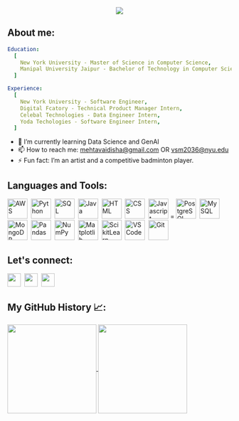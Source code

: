 <!-- THIS README FILE IS DESIGNED USING: https://dev.to/thepiyushmalhotra/how-to-design-an-attractive-github-profile-readme-1ppg-->




<!-- Intro GIF: https://github.com/kyechan99/capsule-render?tab=readme-ov-file#how-to-use -->
<p align="center">
  <img src="https://capsule-render.vercel.app/api?type=waving&reversal=true&color=F67280&height=300&section=header&text=Hey,%20I'm%20Vaidisha%20Mehta&desc=Data%20Engineer%20||%20Software%20Engineer%20||%20NYU%20Alum%20||%20🐍%20Pythoneer%20||%20🤖AI%20Enthusiast&descSize=15&fontColor=f7f5f5&animation=fadeIn&fontSize=50&fontAlignY=30"/>
</p>
<!--%20||%20Software%20Engineer%20||%20NYU%20Alum%20Data%20Engineering%20Data%20Science%20and%20GenAI%20Enthusiast%20Pythoneer%20Tech%20Enthusiast
Machine Learning Engineer @ CVS Health || Masters @NYU || Machine Learning @ CVS Health || Beta Student Partner @microsoft || 🤖 Machine Learning, Deep Learning and Data Science Enthusiast ||🐍 Pythoneer || Love exploring Tech!-->

<!-- **VaidishaMehta/VaidishaMehta** is a ✨ _special_ ✨ repository because its `README.md` (this file) appears on your GitHub profile.
Here are some ideas to get you started:

- 🔭 I’m currently working on ...
- 🌱 I’m currently learning Data Science and GenAI
- 👯 I’m looking to collaborate on ...
- 🤔 I’m looking for help with ...
- 💬 Ask me about ...
- 📫 How to reach me: mehtavaidisha@gmail.com OR vsm2036@nyu.edu
- 😄 Pronouns: She/Her
- ⚡ Fun fact: I’m an artist and a competitive badminton player.
-->
## About me:  

```yaml
Education:
  [
    New York University - Master of Science in Computer Science,
    Manipal University Jaipur - Bachelor of Technology in Computer Science,
  ]

Experience:
  [
    New York University - Software Engineer,
    Digital Fcatory - Technical Product Manager Intern,
    Celebal Technologies - Data Engineer Intern,
    Yoda Techologies - Software Engineer Intern,
  ]
```
- 🌱 I’m currently learning Data Science and GenAI
- 📫 How to reach me: mehtavaidisha@gmail.com OR vsm2036@nyu.edu
- ⚡ Fun fact: I’m an artist and a competitive badminton player.


## Languages and Tools:
<!-- Programming Icons: https://devicon.dev/ -->
<p align="left">
<a href="https://aws.amazon.com/" target="_blank"><img src="https://cdn.jsdelivr.net/gh/devicons/devicon@latest/icons/amazonwebservices/amazonwebservices-plain-wordmark.svg" alt="AWS" width="45" height="45"/></a>&nbsp;
<a href="https://www.python.org/" target="_blank"><img src="https://cdn.jsdelivr.net/gh/devicons/devicon@latest/icons/python/python-original.svg" alt="Python" width="45" height="45"/></a>&nbsp;
<a href="https://azure.microsoft.com/en-us/products/azure-sql/" target="_blank"><img src="https://cdn.jsdelivr.net/gh/devicons/devicon@latest/icons/azuresqldatabase/azuresqldatabase-original.svg" alt="SQL" width="45" height="45"/></a>&nbsp;
<a href="https://www.java.com/" target="_blank"><img src="https://cdn.jsdelivr.net/gh/devicons/devicon@latest/icons/java/java-original.svg" alt="Java" width="45" height="45"/></a>&nbsp;
<a href="https://developer.mozilla.org/en-US/docs/Web/HTML" target="_blank"><img src="https://cdn.jsdelivr.net/gh/devicons/devicon@latest/icons/html5/html5-original-wordmark.svg" alt="HTML" width="45" height="45"/></a>&nbsp;
<a href="https://developer.mozilla.org/en-US/docs/Web/CSS" target="_blank"><img src="https://cdn.jsdelivr.net/gh/devicons/devicon@latest/icons/css3/css3-original-wordmark.svg" alt="CSS" width="45" height="45"/></a>&nbsp;
<a href="https://developer.mozilla.org/en-US/docs/Web/JavaScript" target="_blank"><img src="https://cdn.jsdelivr.net/gh/devicons/devicon@latest/icons/javascript/javascript-original.svg" alt="Javascript" width="45" height="45"/></a>&nbsp;=
<a href="https://www.postgresql.org/" target="_blank"><img src="https://cdn.jsdelivr.net/gh/devicons/devicon@latest/icons/postgresql/postgresql-original-wordmark.svg" alt="PostgreSQL" width="45" height="45"/></a>&nbsp;
<a href="https://www.mysql.com/" target="_blank"><img src="https://cdn.jsdelivr.net/gh/devicons/devicon@latest/icons/mysql/mysql-original-wordmark.svg" alt="MySQL" width="45" height="45"/></a>&nbsp;
<a href="https://www.mongodb.com/" target="_blank"><img src="https://cdn.jsdelivr.net/gh/devicons/devicon@latest/icons/mongodb/mongodb-original-wordmark.svg" alt="MongoDB" width="45" height="45"/></a>&nbsp;
<a href="https://pandas.pydata.org/" target="_blank"><img src="https://cdn.jsdelivr.net/gh/devicons/devicon@latest/icons/pandas/pandas-original-wordmark.svg" alt="Pandas" width="45" height="45"/></a>&nbsp;
<a href="https://numpy.org/" target="_blank"><img src="https://cdn.jsdelivr.net/gh/devicons/devicon@latest/icons/numpy/numpy-original-wordmark.svg" alt="NumPy" width="45" height="45"/></a>&nbsp;
<a href="https://matplotlib.org/" target="_blank"><img src="https://cdn.jsdelivr.net/gh/devicons/devicon@latest/icons/matplotlib/matplotlib-plain-wordmark.svg" alt="Matplotlib" width="45" height="45"/></a>&nbsp;
<a href="https://scikit-learn.org/" target="_blank"><img src="https://cdn.jsdelivr.net/gh/devicons/devicon@latest/icons/scikitlearn/scikitlearn-original.svg" alt="ScikitLearn" width="45" height="45"/></a>&nbsp;
<a href="https://code.visualstudio.com/" target="_blank"><img src="https://cdn.jsdelivr.net/gh/devicons/devicon@latest/icons/vscode/vscode-original.svg" alt="VSCode" width="45" height="45"/></a>&nbsp;
<a href="https://git-scm.com/" target="_blank"><img src="https://cdn.jsdelivr.net/gh/devicons/devicon@latest/icons/git/git-original.svg" alt="Git" width="45" height="45"/></a>&nbsp;

</p>


## Let's connect:
<!-- Icons of social media -->
<!-- LinkedIn Icon image: https://www.iconfinder.com/search/icons?family=social-media-104 -->
<!-- LeetCode Icon image: https://www.iconfinder.com/search/icons?family=social-media-104 -->
<!-- Medium Icon image: https://icons8.com/icons/set/medium -->
<a href="https://www.linkedin.com/in/vaidisha-mehta/"><img height="30" src="https://github.com/user-attachments/assets/f19b6b31-c507-48ff-b073-9b2ff32c6fe8"/></a>&nbsp;
<a href="https://leetcode.com/u/mvaidisha/"><img height="30" src="https://upload.vectorlogo.zone/logos/leetcode/images/87a6ef2b-56e7-42de-b43f-d9db8e40734e.svg"/></a>&nbsp;
<a href="https://medium.com/@mehtavaidisha"><img height="30" src="https://img.icons8.com/?size=50&id=InFPHXxpBdjV&format=png&color=000000"/></a>&nbsp;

## My GitHub History 📈:
<!--STATS -->
<!-- Language stats: https://github.com/anuraghazra/github-readme-stats -->
<a href="https://github.com/VaidishaMehta/github-readme-stats">
  <img height=200 align="center" src="https://github-readme-stats.vercel.app/api/top-langs/?username=VaidishaMehta&layout=compact" />
</a>
<!-- GutHub Stats: https://github.com/anuraghazra/github-readme-stats --> 
<a href="https://github.com/VaidishaMehta/github-readme-stats">
  <img height=200 align="center" src="https://github-readme-stats.vercel.app/api?username=VaidishaMehta&theme=dracula" />
</a>

<!-- Snake Game 
![Snake animation](https://github.com/VaidishaMehta/VaidishaMehta/blob/output/github-contribution-grid-snake.svg)
-- >
